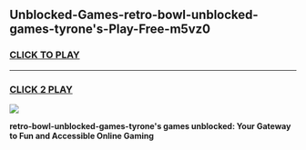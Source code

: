 
## Unblocked-Games-retro-bowl-unblocked-games-tyrone's-Play-Free-m5vz0
<h3>
<a href="https://premium76.site?title=retro-bowl-unblocked-games-tyrone's&ref=23A">CLICK TO PLAY</a></h3>
<hr>

<h3>
<a href="https://premium76.site?title=retro-bowl-unblocked-games-tyrone's&ref=23A">CLICK 2 PLAY</a>
  
</h3>

<a href="https://premium76.site?title=retro-bowl-unblocked-games-tyrone's&ref=23A"><img src="https://clearcache.store/games.png"></a>


**retro-bowl-unblocked-games-tyrone's games unblocked: Your Gateway to Fun and Accessible Online Gaming**
